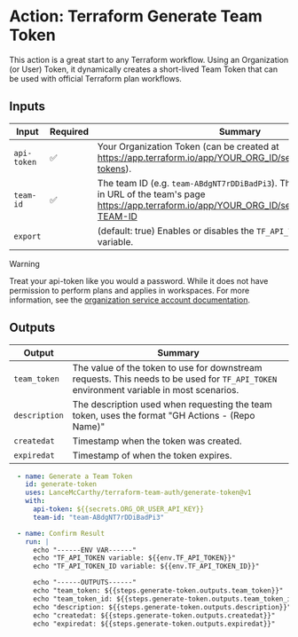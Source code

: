# Action: Terraform Generate Team Token

This action is a great start to any Terraform workflow. Using an Organization (or User) Token, it dynamically creates a short-lived Team Token that can be used with official Terraform plan workflows.

## Inputs

| Input       | Required |  Summary |
|-------------|----------|----------|
| `api-token` | ✅ | Your Organization Token (can be created at https://app.terraform.io/app/YOUR_ORG_ID/settings/authentication-tokens). |
| `team-id`   | ✅ | The team ID (e.g. `team-ABdgNT7rDDiBadPi3`). This can be found in the in URL of the team's page https://app.terraform.io/app/YOUR_ORG_ID/settings/teams/YOUR-TEAM-ID |
| `export`    |     | (default: true) Enables or disables the `TF_API_TOKEN` environment variable. |

> [!WARNING]
> Treat your api-token like you would a password. While it does not have permission to perform plans and applies in workspaces. For more information, see the [organization service account documentation](https://developer.hashicorp.com/terraform/cloud-docs/users-teams-organizations/api-tokens#organization-api-tokens).

## Outputs

| Output | Summary |
|----------|--------|
| `team_token` | The value of the token to use for downstream requests. This needs to be used for `TF_API_TOKEN` environment variable in most scenarios. |
| `description` | The description used when requesting the team token, uses the format "GH Actions - (Repo Name)" |
| `createdat` | Timestamp when the token was created. |
| `expiredat` | Timestamp of when the token expires. |

```yaml
  - name: Generate a Team Token
    id: generate-token
    uses: LanceMcCarthy/terraform-team-auth/generate-token@v1
    with:
      api-token: ${{secrets.ORG_OR_USER_API_KEY}}
      team-id: "team-ABdgNT7rDDiBadPi3"

  - name: Confirm Result
    run: |
      echo "------ENV VAR------"
      echo "TF_API_TOKEN variable: ${{env.TF_API_TOKEN}}"
      echo "TF_API_TOKEN_ID variable: ${{env.TF_API_TOKEN_ID}}"

      echo "------OUTPUTS------"
      echo "team_token: ${{steps.generate-token.outputs.team_token}}"
      echo "team_token_id: ${{steps.generate-token.outputs.team_token_id}}"
      echo "description: ${{steps.generate-token.outputs.description}}"
      echo "createdat: ${{steps.generate-token.outputs.createdat}}"
      echo "expiredat: ${{steps.generate-token.outputs.expiredat}}"
```
